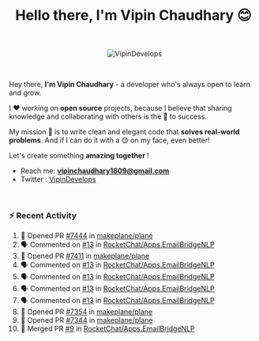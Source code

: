 <!--### Hi 👋 Vipin Chaudhary here!-->
<h1 align="center">Hello there, I'm Vipin Chaudhary 😊</h1>
	
<br />
<div align="center">
<p>&nbsp;<img align="center" src="https://github-readme-stats.vercel.app/api/?username=VipinDevelops&show_icons=true&title_color=C9D1D9&icon_color=58A6FF&border_color=30363D&text_color=C9D1D9&bg_color=0d1117" alt="VipinDevelops" /></p>
</div>


<br />

Hey there, **I'm Vipin Chaudhary** - a  developer who's always open to learn and grow. 


I ❤️ working on **open source** projects, because I believe that sharing knowledge and collaborating with others is the 🔑 to success.

My mission 🚀 is to write clean and elegant code that **solves real-world problems**. And if I can do it with a 😊 on my face, even better!

 Let's create something **amazing together** ! 
 
 - Reach me: **vipinchaudhary1809@gmail.com**
 - Twitter : [VipinDevelops](https://twitter.com/VipinDevelops)
<br />


### :zap: Recent Activity

<!--START_SECTION:activity-->
1. 💪 Opened PR [#7444](https://github.com/makeplane/plane/pull/7444) in [makeplane/plane](https://github.com/makeplane/plane)
2. 🗣 Commented on [#13](https://github.com/RocketChat/Apps.EmailBridgeNLP/pull/13#issuecomment-3082962021) in [RocketChat/Apps.EmailBridgeNLP](https://github.com/RocketChat/Apps.EmailBridgeNLP)
3. 💪 Opened PR [#7411](https://github.com/makeplane/plane/pull/7411) in [makeplane/plane](https://github.com/makeplane/plane)
4. 🗣 Commented on [#13](https://github.com/RocketChat/Apps.EmailBridgeNLP/pull/13#issuecomment-3071982673) in [RocketChat/Apps.EmailBridgeNLP](https://github.com/RocketChat/Apps.EmailBridgeNLP)
5. 🗣 Commented on [#13](https://github.com/RocketChat/Apps.EmailBridgeNLP/pull/13#issuecomment-3068054440) in [RocketChat/Apps.EmailBridgeNLP](https://github.com/RocketChat/Apps.EmailBridgeNLP)
6. 🗣 Commented on [#13](https://github.com/RocketChat/Apps.EmailBridgeNLP/pull/13#issuecomment-3068026551) in [RocketChat/Apps.EmailBridgeNLP](https://github.com/RocketChat/Apps.EmailBridgeNLP)
7. 🗣 Commented on [#13](https://github.com/RocketChat/Apps.EmailBridgeNLP/pull/13#issuecomment-3068022881) in [RocketChat/Apps.EmailBridgeNLP](https://github.com/RocketChat/Apps.EmailBridgeNLP)
8. 💪 Opened PR [#7354](https://github.com/makeplane/plane/pull/7354) in [makeplane/plane](https://github.com/makeplane/plane)
9. 💪 Opened PR [#7344](https://github.com/makeplane/plane/pull/7344) in [makeplane/plane](https://github.com/makeplane/plane)
10. 🎉 Merged PR [#9](https://github.com/RocketChat/Apps.EmailBridgeNLP/pull/9) in [RocketChat/Apps.EmailBridgeNLP](https://github.com/RocketChat/Apps.EmailBridgeNLP)
<!--END_SECTION:activity-->

  
